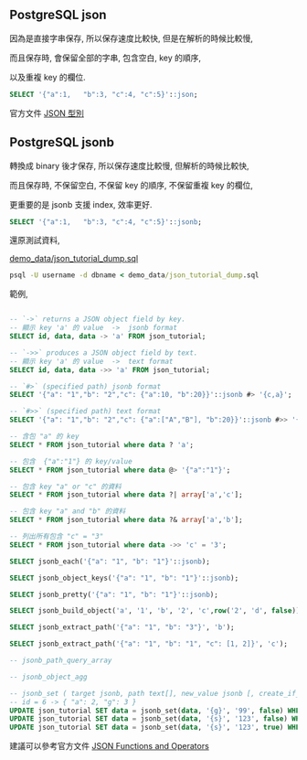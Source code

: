 ## PostgreSQL json

因為是直接字串保存, 所以保存速度比較快, 但是在解析的時候比較慢,

而且保存時, 會保留全部的字串, 包含空白, key 的順序,

以及重複 key 的欄位.

```sql
SELECT '{"a":1,   "b":3, "c":4, "c":5}'::json;
```

官方文件 [JSON 型別](https://docs.postgresql.tw/the-sql-language/data-types/json-types)

## PostgreSQL jsonb

轉換成 binary 後才保存, 所以保存速度比較慢, 但解析的時候比較快,

而且保存時, 不保留空白, 不保留 key 的順序, 不保留重複 key 的欄位,

更重要的是 jsonb 支援 index, 效率更好.

```sql
SELECT '{"a":1,   "b":3, "c":4, "c":5}'::jsonb;
```

還原測試資料,

[demo_data/json_tutorial_dump.sql](https://github.com/twtrubiks/postgresql-note/blob/main/demo_data/json_tutorial_dump.sql)

```cmd
psql -U username -d dbname < demo_data/json_tutorial_dump.sql
```

範例,

```sql

-- `->` returns a JSON object field by key.
-- 顯示 key 'a' 的 value  ->  jsonb format
SELECT id, data, data -> 'a' FROM json_tutorial;

-- `->>` produces a JSON object field by text.
-- 顯示 key 'a' 的 value  ->  text format
SELECT id, data, data ->> 'a' FROM json_tutorial;

-- `#>` (specified path) jsonb format
SELECT '{"a": "1","b": "2","c": {"a":10, "b":20}}'::jsonb #> '{c,a}';

-- `#>>` (specified path) text format
SELECT '{"a": "1","b": "2","c": {"a":["A","B"], "b":20}}'::jsonb #>> '{c,a,1}';

-- 含包 "a" 的 key
SELECT * FROM json_tutorial where data ? 'a';

-- 包含  {"a":"1"} 的 key/value
SELECT * FROM json_tutorial where data @> '{"a":"1"}';

-- 包含 key "a" or "c" 的資料
SELECT * FROM json_tutorial where data ?| array['a','c'];

-- 包含 key "a" and "b" 的資料
SELECT * FROM json_tutorial where data ?& array['a','b'];

-- 列出所有包含 "c" = "3"
SELECT * FROM json_tutorial where data ->> 'c' = '3';

SELECT jsonb_each('{"a": "1", "b": "1"}'::jsonb);

SELECT jsonb_object_keys('{"a": "1", "b": "1"}'::jsonb);

SELECT jsonb_pretty('{"a": "1", "b": "1"}'::jsonb);

SELECT jsonb_build_object('a', '1', 'b', '2', 'c',row('2', 'd', false));

SELECT jsonb_extract_path('{"a": "1", "b": "3"}', 'b');

SELECT jsonb_extract_path('{"a": "1", "b": "1", "c": [1, 2]}', 'c');

-- jsonb_path_query_array

-- jsonb_object_agg

-- jsonb_set ( target jsonb, path text[], new_value jsonb [, create_if_missing boolean ] ) → jsonb
-- id = 6 -> { "a": 2, "g": 3 }
UPDATE json_tutorial SET data = jsonb_set(data, '{g}', '99', false) WHERE id = 6;
UPDATE json_tutorial SET data = jsonb_set(data, '{s}', '123', false) WHERE id = 6;
UPDATE json_tutorial SET data = jsonb_set(data, '{s}', '123', true) WHERE id = 6;
```

建議可以參考官方文件 [JSON Functions and Operators](https://www.postgresql.org/docs/current/functions-json.html)